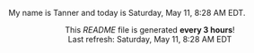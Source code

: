 My name is Tanner and today is Saturday, May 11, 8:28 AM EDT.

<p align="center">This <i>README</i> file is generated <b>every 3 hours</b>!</br>Last refresh: Saturday, May 11, 8:28 AM EDT<br /></p>
